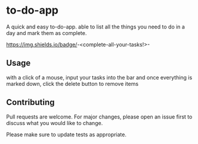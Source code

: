 
# to-do-app
A quick and easy to-do-app. able to list all the things you need to do in a day and mark them as complete.


https://img.shields.io/badge/<to-do-app>-<complete-all-your-tasks!>-<orange>
## Usage

with a click of a mouse, input your tasks into the bar and once everything is marked down, click the delete button to remove items

## Contributing
Pull requests are welcome. For major changes, please open an issue first to discuss what you would like to change.

Please make sure to update tests as appropriate.

